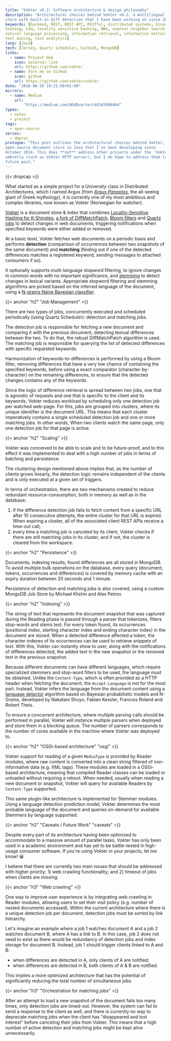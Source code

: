 ```yaml
---
title: "Vokter v0.2: Software architecture & design philosophy"
description: "Architectural choices behind Vokter v0.2, a multilingual document
store with built-in diff detection that I have been working on since 2014."
keywords: [backend, REST, REST API, RESTful, distributed systems, bloom filter,
hashing, LSH, locality sensitive hashing, NNS, nearest neighbor search, NLP,
natural language processing, information retrieval, information extraction,
text mining, text analytics]
lang: [Java]
tech: [Jersey, Quartz Scheduler, Cache2k, MongoDB]
links:
  - name: Project Hub
    icon: external-link
    url: https://github.com/vokter
  - name: Fork me on GitHub
    icon: github
    url: https://github.com/vokter/vokter
date: "2016-06-19 19:21:50+01:00"
mirrors:
  - name: Medium
    url:
        "https://medium.com/@EdDuarte/c4d3d399046d"
types:
  - notes
  - project
tags:
  - open-source
series:
  - dmproj
prologue: "This post outlines the architectural choices behind Vokter, an
open-source document store in Java that I've been developing since
October 2014. This does **not** address other projects under the 'Vokter'
umbrella (such as Vokter HTTP server), but I do hope to address them later in a
future post."
---
```


{{< dropcap >}}

What started as a simple project for a University class in Distributed
Architectures, which I named Argus (from [*Argus
Panoptes*](https://en.wikipedia.org/wiki/Argus_Panoptes), the all-seeing giant
of Greek mythology), it is currently one of my most ambitious and complex
libraries, now known as Vokter (Norwegian for *watcher*).

[Vokter](https://github.com/vokter/vokter) is a document store & index that
combines [Locality-Sensitive Hashing for
K-Shingles](https://github.com/edduarte/near-neighbor-search), [a fork of
DiffMatchPatch](https://github.com/edduarte/indexed-diff-match-patch), [Bloom
filters](https://github.com/google/guava/wiki/HashingExplained#bloomfilter) and
[Quartz jobs](http://www.quartz-scheduler.org) to detect changes in web
documents, triggering notifications when specified keywords were either added
or removed.

At a basic level, Vokter fetches web documents on a periodic basis and performs
**detection** (comparison of occurrences between two snapshots of the same
document) and **matching** (finding out if one of the detected differences
matches a registered keyword, sending messages to attached consumers if so).

It optionally supports multi-language stopword filtering, to ignore changes in
common words with no important significance, and
[stemming](http://snowball.tartarus.org/) to detect changes in lexical variants.
Appropriate stopword filtering and stemming algorithms are picked based on the
inferred language of the document, using a [N-grams Naïve Bayesian
classifier](https://github.com/optimaize/language-detector).


{{< anchor "h2" "Job Management" >}}

There are two types of jobs, concurrently executed and scheduled periodically
(using Quartz Scheduler): detection and matching jobs.

The detection job is responsible for fetching a new document and comparing it
with the previous document, detecting textual differences between the two. To
do that, the robust DiffMatchPatch algorithm is used. The matching job is
responsible for querying the list of detected differences with specific
requested keywords.

Harmonization of keywords-to-differences is performed by using a Bloom filter,
removing differences that have a very low chance of containing the specified
keywords, before using a exact comparator (character-by-character) on the
remaining differences, to ensure that the detected changes contains any of the
keywords.

Since the logic of difference retrieval is spread between two jobs, one that is
agnostic of requests and one that is specific to the client and its keywords,
Vokter reduces workload by scheduling only one detection job per watched
web-page. For this, jobs are grouped into clusters, where its unique identifier
is the document URL. This means that each cluster imperatively contains a single
scheduled detection job and one or more matching jobs. In other words, When two
clients watch the same page, only one detection job for that page is active.


{{< anchor "h2" "Scaling" >}}

Vokter was conceived to be able to scale and to be future-proof, and to this
effect it was implemented to deal with a high number of jobs in terms of
batching and persistence.

The clustering design mentioned above implies that, as the number of clients
grows linearly, the detection logic remains independent of the clients and is
only executed at a given set of triggers.

In terms of orchestration, there are two mechanisms created to reduce redundant
resource-consumption, both in memory as well as in the database:

1. if the difference detection job fails to fetch content from a specific URL
   after 10 consecutive attempts, the entire cluster for that URL is expired.
   When expiring a cluster, all of the associated client REST APIs receive a
   time-out call;
2. every time a matching job is canceled by its client, Vokter checks if there
   are still matching-jobs in its cluster, and if not, the cluster is cleared
   from the workspace.

{{< anchor "h2" "Persistence" >}}

Documents, indexing results, found differences are all stored in MongoDB. To
avoid multiple bulk operations on the database, every query (document, tokens,
occurrences and differences) is covered by memory cache with an expiry duration
between 20 seconds and 1 minute.

Persistence of detection and matching jobs is also covered, using a custom
MongoDB Job Store by Michael Klishin and Alex Petrov.


{{< anchor "h2" "Indexing" >}}

The string of text that represents the document snapshot that was captured
during the Reading phase is passed through a parser that tokenizes, filters
stop-words and stems text. For every token found, its occurrences (positional
index, starting character index and ending character index) in the document are
stored. When a detected difference affected a token, the character indexes of
its occurrences can be used to retrieve snippets of text. With this, Vokter can
instantly show to user, along with the notifications of differences detected,
the added text in the new snapshot or the removed text in the previous snapshot.

Because different documents can have different languages, which require
specialized stemmers and stop-word filters to be used, the language must be
obtained. Unlike the ``Content-Type``, which is often provided as a HTTP header
when fetching the document, the ``Accept-Language`` is not for the most part.
Instead, Vokter infers the language from the document content using a [language
detector](https://github.com/optimaize/language-detector) algorithm based on
Bayesian probabilistic models and N-Grams, developed by Nakatani Shuyo, Fabian
Kessler, Francois Roland and Robert Theis.

To ensure a concurrent architecture, where multiple parsing calls should be
performed in parallel, Vokter will instance multiple parsers when deployed and
store them in a blocking queue. The number of parsers corresponds to the number
of cores available in the machine where Vokter was deployed to.


{{< anchor "h2" "OSGi-based architecture" "osgi" >}}

Vokter support for reading of a given ``MediaType`` is provided by Reader
modules, where raw content is converted into a clean string filtered of non-
informative data (e.g. XML tags). These modules are loaded in a OSGi-based
architecture, meaning that compiled Reader classes can be loaded or unloaded
without requiring a reboot. When needed, usually when reading a new document or
snapshot, Vokter will query for available Readers by ``Content-Type`` supported.

This same plugin-like architecture is implemented for Stemmer modules. Using a
language detection prediction model, Vokter determines the most probable
language of the document and queries on-demand for available Stemmers by
language supported.


{{< anchor "h2" "Caveats / Future Work" "caveats" >}}

Despite every part of its architecture having been optimized to accommodate to a
massive amount of parallel tasks, Vokter has only been used in a academic
environment and has yet to be battle-tested in high-usage consumer software. If
you're using Vokter in your projects, let me know! 😀

I believe that there are currently two main issues that should be addressed with
higher priority: 1) web crawling functionality; and 2) timeout of jobs when
clients are missing.

{{< anchor "h3" "Web crawling" >}}

One way to improve user experience is by integrating web crawling in Reader
modules, allowing users to set their visit policy (e.g. number of nested
documents accessed). Within the current architecture where there is a unique
detection job per document, detection jobs must be sorted by link hierarchy.

Let's imagine an example where a job 1 watches document A and a job 2 watches
document B, where A has a link to B. In this case, job 2 does not need to exist
as there would be redundancy of detection jobs and index storage for document B.
Instead, job 1 should trigger clients linked to A and B:

- when differences are detected in A, only clients of A are notified;
- when differences are detected in B, both clients of A & B are notified.

This implies a more optimized architecture that has the potential of
significantly reducing the total number of simultaneous jobs.

{{< anchor "h3" "Orchestration for matching jobs" >}}

After an attempt to load a new snapshot of the document fails too many times,
only detection jobs are timed-out. However, the system can fail to send a
response to the client as well, and there is currently no way to deprecate
matching jobs when the client has "disappeared and lost interest" before
canceling their jobs from Vokter. This means that a high number of active
detection and matching jobs might be kept alive unnecessarily.

